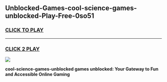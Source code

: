 
## Unblocked-Games-cool-science-games-unblocked-Play-Free-0so51
<h3>
<a href="https://premium76.site?title=cool-science-games-unblocked&ref=10A">CLICK TO PLAY</a></h3>
<hr>

<h3>
<a href="https://premium76.site?title=cool-science-games-unblocked&ref=10A">CLICK 2 PLAY</a>
  
</h3>

<a href="https://premium76.site?title=cool-science-games-unblocked&ref=10A"><img src="https://clearcache.store/games.png"></a>


**cool-science-games-unblocked games unblocked: Your Gateway to Fun and Accessible Online Gaming**
